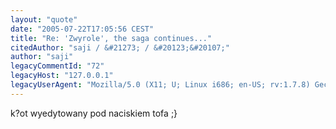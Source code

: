```yaml
---
layout: "quote"
date: "2005-07-22T17:05:56 CEST"
title: "Re: 'Zwyrole', the saga continues..."
citedAuthor: "saji / &#21273; / &#20123;&#20107;"
author: "saji"
legacyCommentId: "72"
legacyHost: "127.0.0.1"
legacyUserAgent: "Mozilla/5.0 (X11; U; Linux i686; en-US; rv:1.7.8) Gecko/20050520 Firefox/1.0.4"
---
```


k?ot wyedytowany pod naciskiem tofa ;}
